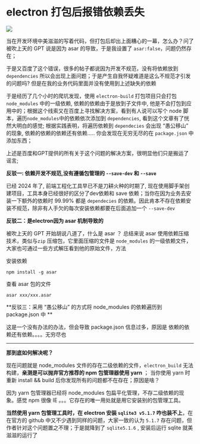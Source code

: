 # electron 打包后报错依赖丢失

![](http://gjweb.top/wp-content/uploads/2024/03/d0a9758371440310e7388fe8c662532-1024x845.png)

当在开发环境中美滋滋的写着代码，但打包后却出上面糟心的一幕，怎么办？问了被吹上天的 GPT 说是因为 asar 的导致，于是我设置了 `asar:false`，问题仍然存在；

于是又百度了这个错误，很多的帖子都说因为开发不规范，没有将依赖放到 `dependencies` 所以会出现上面问题；于是产生自我怀疑难道是这么不规范才引发的问题吗? 但是在我的业务代码里面并没有使用到上述缺失的依赖

于是经历了几个小时的爬坑发现，使用 `electron-build` 打包项目只会打包 `node_modules` 中的一级依赖, 依赖的依赖由于是放到子文件中, 他是不会打包到应用中的；根据这个线索又在百度上寻找解决方案，看到有人说可以写个 node 脚本，遍历`node_modules`中的依赖依次添加到 `dependencies`, 看到这个文章有了恍然大明白的感觉; 根据实践表明，将遍历依赖到 `dependecies` 会出现 “愚公移山” 的现象, 依赖的依赖的依赖还有依赖..... 你会发现在无穷无尽的在 `package.json` 中添加东西；

上述是百度和GPT提供的所有关于这个问题的解决方案，很明显他们只是搬运了谣言;

**反驳一: 依赖开发不规范,没有遵循包管理的 `--save-dev` 和 `--save`**

已经 2024 年了, 前端工程化工具早已不是刀耕火种的时期了, 现在使用脚手架创建项目，工具本身已经很好的区分了dev依赖和 save 依赖；当你在因为业务去安装一下额外的依赖时 99.99% 都是 `dependecies` 的依赖。因此肯本不存在依赖安装不规范，除非有人手欠的每次安装依赖都要在后面追加一个 `--save-dev`

**反驳二：是electron因为 asar 机制导致的**

被吹上天的 GPT 开始胡说八道了，什么是 asar ？ 总结来说 asar 使用依赖压缩技术，类似与`zip` 压缩包，它里面压缩的文件是 `node_modules` 的一级依赖文件，大家也可通过一些方式解压看到他的原始文件，方法

安装依赖

```shell
npm install -g asar
```

查看 asar 包的文件

```shell
asar xxx/xxx.asar
```

**反驳三：采用 “愚公移山” 的方式将 node_modules 的依赖遍历到 package.json 中 **

这是一个没有办法的办法，但会导致 package.json 信息过多，原因是 依赖的依赖还有依赖。。。。无穷尽也

---

**那到底如何解决呢？**

现在问题就是 node_modules 文件的存在二级依赖的文件，`electron_build` 无法构建，**亲测是可以抛弃官方推荐的 npm 包管理器使用 yarn** ； 当你使用 yarn 时重新 install && build 后你发现所有的问题都不在存在；原因是啥？

因为 yarn 包管理器已经将 node_modules 包扁平化管理，不存二级依赖的现象。感觉 npm 很像 IE 。。。它存在的唯一用处就是用它安装别的包管理工具。

**当然使用 yarn 包管理工具时，在 electron 安装 `sqlite3 v5.1.7` 咋也装不上**，在在官方的 github 中又不少遇到同样的问题，大家一致的认为 `5.1.7` 存在问题，但作者针对这个问题置之不理；于是就降到了 `sqlite5.1.6` , 安装后运行 sqlite 就美滋滋的运行了

